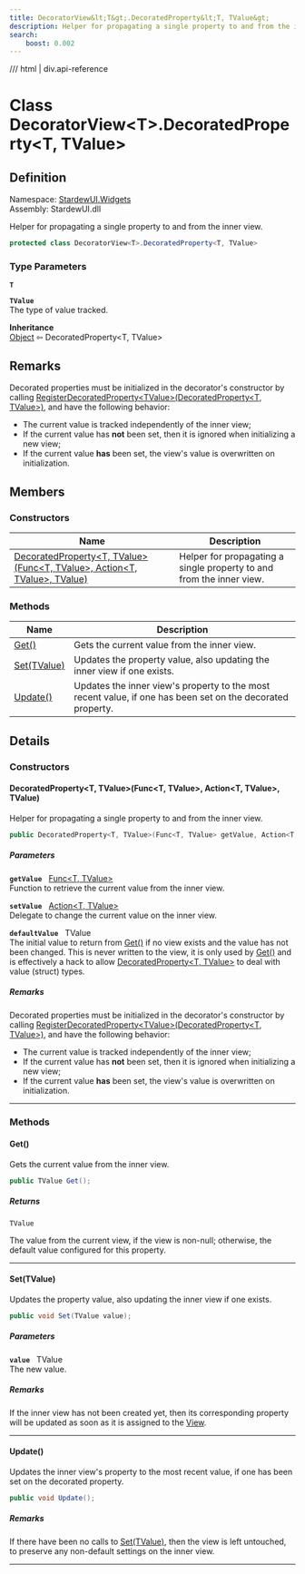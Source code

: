 ```yaml
---
title: DecoratorView&lt;T&gt;.DecoratedProperty&lt;T, TValue&gt;
description: Helper for propagating a single property to and from the inner view.
search:
    boost: 0.002
---
```


<link rel="stylesheet" href="/StardewUI/stylesheets/reference.css" />

/// html | div.api-reference

# Class DecoratorView&lt;T&gt;.DecoratedProperty&lt;T, TValue&gt;

## Definition

<div class="api-definition" markdown>

Namespace: [StardewUI.Widgets](index.md)  
Assembly: StardewUI.dll  

</div>

Helper for propagating a single property to and from the inner view.

```cs
protected class DecoratorView<T>.DecoratedProperty<T, TValue>
```

### Type Parameters

**`T`**  

**`TValue`**  
The type of value tracked.


**Inheritance**  
[Object](https://learn.microsoft.com/en-us/dotnet/api/system.object) ⇦ DecoratedProperty&lt;T, TValue&gt;

## Remarks

Decorated properties must be initialized in the decorator's constructor by calling [RegisterDecoratedProperty&lt;TValue&gt;(DecoratedProperty&lt;T, TValue&gt;)](decoratorview-1.md#registerdecoratedpropertytvaluedecoratedpropertyt-tvalue), and have the following behavior: 

  - The current value is tracked independently of the inner view;
  - If the current value has **not** been set, then it is ignored when initializing a new view;
  - If the current value **has** been set, the view's value is overwritten on initialization.

## Members

### Constructors

 | Name | Description |
| --- | --- |
| [DecoratedProperty&lt;T, TValue&gt;(Func&lt;T, TValue&gt;, Action&lt;T, TValue&gt;, TValue)](#decoratedpropertyt-tvaluefunct-tvalue-actiont-tvalue-tvalue) | Helper for propagating a single property to and from the inner view. | 

### Methods

 | Name | Description |
| --- | --- |
| [Get()](#get) | Gets the current value from the inner view. | 
| [Set(TValue)](#settvalue) | Updates the property value, also updating the inner view if one exists. | 
| [Update()](#update) | Updates the inner view's property to the most recent value, if one has been set on the decorated property. | 

## Details

### Constructors

#### DecoratedProperty&lt;T, TValue&gt;(Func&lt;T, TValue&gt;, Action&lt;T, TValue&gt;, TValue)

Helper for propagating a single property to and from the inner view.

```cs
public DecoratedProperty<T, TValue>(Func<T, TValue> getValue, Action<T, TValue> setValue, TValue defaultValue);
```

##### Parameters

**`getValue`** &nbsp; [Func&lt;T, TValue&gt;](https://learn.microsoft.com/en-us/dotnet/api/system.func-2)  
Function to retrieve the current value from the inner view.

**`setValue`** &nbsp; [Action&lt;T, TValue&gt;](https://learn.microsoft.com/en-us/dotnet/api/system.action-2)  
Delegate to change the current value on the inner view.

**`defaultValue`** &nbsp; TValue  
The initial value to return from [Get()](decoratorview-1.decoratedproperty-1.md#get) if no view exists and the value has not been changed. This is never written to the view, it is only used by [Get()](decoratorview-1.decoratedproperty-1.md#get) and is effectively a hack to allow [DecoratedProperty&lt;T, TValue&gt;](decoratorview-1.decoratedproperty-1.md) to deal with value (struct) types.

##### Remarks

Decorated properties must be initialized in the decorator's constructor by calling [RegisterDecoratedProperty&lt;TValue&gt;(DecoratedProperty&lt;T, TValue&gt;)](decoratorview-1.md#registerdecoratedpropertytvaluedecoratedpropertyt-tvalue), and have the following behavior: 

  - The current value is tracked independently of the inner view;
  - If the current value has **not** been set, then it is ignored when initializing a new view;
  - If the current value **has** been set, the view's value is overwritten on initialization.

-----

### Methods

#### Get()

Gets the current value from the inner view.

```cs
public TValue Get();
```

##### Returns

`TValue`

  The value from the current view, if the view is non-null; otherwise, the default value configured for this property.

-----

#### Set(TValue)

Updates the property value, also updating the inner view if one exists.

```cs
public void Set(TValue value);
```

##### Parameters

**`value`** &nbsp; TValue  
The new value.

##### Remarks

If the inner view has not been created yet, then its corresponding property will be updated as soon as it is assigned to the [View](decoratorview-1.md#view).

-----

#### Update()

Updates the inner view's property to the most recent value, if one has been set on the decorated property.

```cs
public void Update();
```

##### Remarks

If there have been no calls to [Set(TValue)](decoratorview-1.decoratedproperty-1.md#settvalue), then the view is left untouched, to preserve any non-default settings on the inner view.

-----

